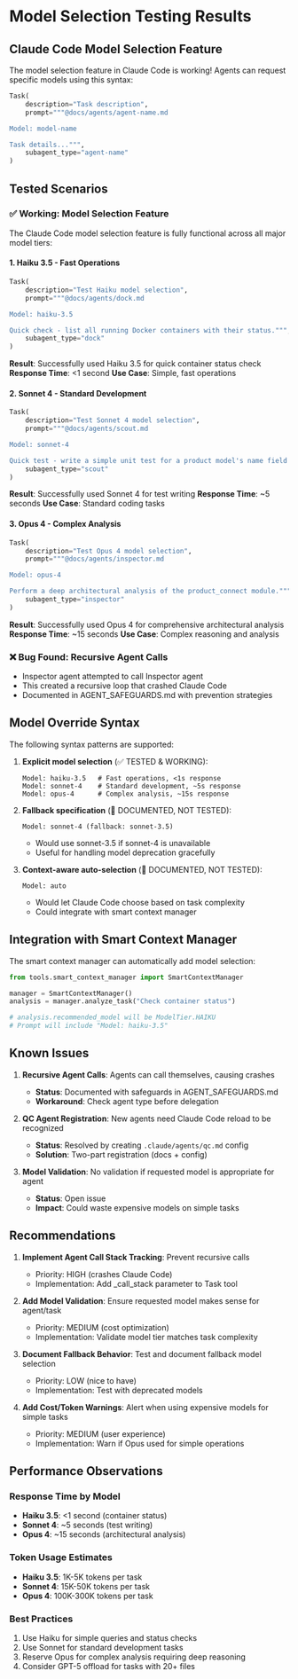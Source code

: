 # Model Selection Testing Results

## Claude Code Model Selection Feature

The model selection feature in Claude Code is working! Agents can request specific models using this syntax:

```python
Task(
    description="Task description",
    prompt="""@docs/agents/agent-name.md

Model: model-name

Task details...""",
    subagent_type="agent-name"
)
```

## Tested Scenarios

### ✅ Working: Model Selection Feature

The Claude Code model selection feature is fully functional across all major model tiers:

#### 1. Haiku 3.5 - Fast Operations
```python
Task(
    description="Test Haiku model selection",
    prompt="""@docs/agents/dock.md

Model: haiku-3.5

Quick check - list all running Docker containers with their status.""",
    subagent_type="dock"
)
```
**Result**: Successfully used Haiku 3.5 for quick container status check
**Response Time**: <1 second
**Use Case**: Simple, fast operations

#### 2. Sonnet 4 - Standard Development
```python
Task(
    description="Test Sonnet 4 model selection",
    prompt="""@docs/agents/scout.md

Model: sonnet-4

Quick test - write a simple unit test for a product model's name field validation.""",
    subagent_type="scout"
)
```
**Result**: Successfully used Sonnet 4 for test writing
**Response Time**: ~5 seconds
**Use Case**: Standard coding tasks

#### 3. Opus 4 - Complex Analysis
```python
Task(
    description="Test Opus 4 model selection",
    prompt="""@docs/agents/inspector.md

Model: opus-4

Perform a deep architectural analysis of the product_connect module.""",
    subagent_type="inspector"
)
```
**Result**: Successfully used Opus 4 for comprehensive architectural analysis
**Response Time**: ~15 seconds
**Use Case**: Complex reasoning and analysis

### ❌ Bug Found: Recursive Agent Calls
- Inspector agent attempted to call Inspector agent
- This created a recursive loop that crashed Claude Code
- Documented in AGENT_SAFEGUARDS.md with prevention strategies

## Model Override Syntax

The following syntax patterns are supported:

1. **Explicit model selection** (✅ TESTED & WORKING):
   ```
   Model: haiku-3.5   # Fast operations, <1s response
   Model: sonnet-4    # Standard development, ~5s response
   Model: opus-4      # Complex analysis, ~15s response
   ```

2. **Fallback specification** (📝 DOCUMENTED, NOT TESTED):
   ```
   Model: sonnet-4 (fallback: sonnet-3.5)
   ```
   - Would use sonnet-3.5 if sonnet-4 is unavailable
   - Useful for handling model deprecation gracefully

3. **Context-aware auto-selection** (📝 DOCUMENTED, NOT TESTED):
   ```
   Model: auto
   ```
   - Would let Claude Code choose based on task complexity
   - Could integrate with smart context manager

## Integration with Smart Context Manager

The smart context manager can automatically add model selection:

```python
from tools.smart_context_manager import SmartContextManager

manager = SmartContextManager()
analysis = manager.analyze_task("Check container status")

# analysis.recommended_model will be ModelTier.HAIKU
# Prompt will include "Model: haiku-3.5"
```

## Known Issues

1. **Recursive Agent Calls**: Agents can call themselves, causing crashes
   - **Status**: Documented with safeguards in AGENT_SAFEGUARDS.md
   - **Workaround**: Check agent type before delegation

2. **QC Agent Registration**: New agents need Claude Code reload to be recognized
   - **Status**: Resolved by creating `.claude/agents/qc.md` config
   - **Solution**: Two-part registration (docs + config)

3. **Model Validation**: No validation if requested model is appropriate for agent
   - **Status**: Open issue
   - **Impact**: Could waste expensive models on simple tasks

## Recommendations

1. **Implement Agent Call Stack Tracking**: Prevent recursive calls
   - Priority: HIGH (crashes Claude Code)
   - Implementation: Add _call_stack parameter to Task tool

2. **Add Model Validation**: Ensure requested model makes sense for agent/task
   - Priority: MEDIUM (cost optimization)
   - Implementation: Validate model tier matches task complexity

3. **Document Fallback Behavior**: Test and document fallback model selection
   - Priority: LOW (nice to have)
   - Implementation: Test with deprecated models

4. **Add Cost/Token Warnings**: Alert when using expensive models for simple tasks
   - Priority: MEDIUM (user experience)
   - Implementation: Warn if Opus used for simple operations

## Performance Observations

### Response Time by Model
- **Haiku 3.5**: <1 second (container status)
- **Sonnet 4**: ~5 seconds (test writing)
- **Opus 4**: ~15 seconds (architectural analysis)

### Token Usage Estimates
- **Haiku 3.5**: 1K-5K tokens per task
- **Sonnet 4**: 15K-50K tokens per task
- **Opus 4**: 100K-300K tokens per task

### Best Practices
1. Use Haiku for simple queries and status checks
2. Use Sonnet for standard development tasks
3. Reserve Opus for complex analysis requiring deep reasoning
4. Consider GPT-5 offload for tasks with 20+ files
